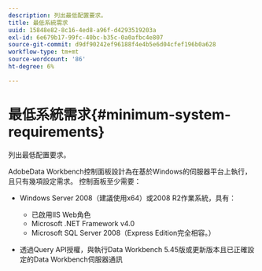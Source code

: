 ```yaml
---
description: 列出最低配置要求。
title: 最低系統需求
uuid: 15848e82-8c16-4ed8-a96f-d4293519203a
exl-id: 6e679b17-99fc-40bc-b35c-0a0afbc4e807
source-git-commit: d9df90242ef96188f4e4b5e6d04cfef196b0a628
workflow-type: tm+mt
source-wordcount: '86'
ht-degree: 6%

---
```


# 最低系統需求{#minimum-system-requirements}

列出最低配置要求。

AdobeData Workbench控制面板設計為在基於Windows的伺服器平台上執行，且只有幾項設定需求。 控制面板至少需要：

* Windows Server 2008（建議使用x64）或2008 R2作業系統，具有：

   * 已啟用IIS Web角色
   * Microsoft .NET Framework v4.0
   * Microsoft SQL Server 2008（Express Edition完全相容。）

* 透過Query API授權，與執行Data Workbench 5.45版或更新版本且已正確設定的Data Workbench伺服器通訊
